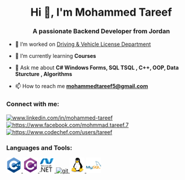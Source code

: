 <h1 align="center">Hi 👋, I'm Mohammed Tareef</h1>
<h3 align="center">A passionate Backend Developer from Jordan</h3>

- 🔭 I’m worked on [Driving & Vehicle License Department](https://github.com/M7mdBinTareef/DVLD.git)

- 🌱 I’m currently learning **Courses**

- 💬 Ask me about **C# Windows Forms, SQL TSQL , C++, OOP, Data Sturcture , Algorithms**

- 📫 How to reach me **mohammedtareef5@gmail.com**

<h3 align="left">Connect with me:</h3>
<p align="left">
<a href="https://www.linkedin.com/in/m-tareef/" target="blank"><img align="center" src="https://raw.githubusercontent.com/rahuldkjain/github-profile-readme-generator/master/src/images/icons/Social/linked-in-alt.svg" alt="www.linkedin.com/in/mohammed-tareef" height="30" width="40" /></a>
<a href="https://fb.com/https://www.facebook.com/mohmmad.tareef.7" target="blank"><img align="center" src="https://raw.githubusercontent.com/rahuldkjain/github-profile-readme-generator/master/src/images/icons/Social/facebook.svg" alt="https://www.facebook.com/mohmmad.tareef.7" height="30" width="40" /></a>
<a href="https://www.codechef.com/users/https://www.codechef.com/users/tareef" target="blank"><img align="center" src="https://cdn.jsdelivr.net/npm/simple-icons@3.1.0/icons/codechef.svg" alt="https://www.codechef.com/users/tareef" height="30" width="40" /></a>
</p>

<h3 align="left">Languages and Tools:</h3>
<p align="left"> <a href="https://www.w3schools.com/cpp/" target="_blank" rel="noreferrer"> <img src="https://raw.githubusercontent.com/devicons/devicon/master/icons/cplusplus/cplusplus-original.svg" alt="cplusplus" width="40" height="40"/> </a> <a href="https://www.w3schools.com/cs/" target="_blank" rel="noreferrer"> <img src="https://raw.githubusercontent.com/devicons/devicon/master/icons/csharp/csharp-original.svg" alt="csharp" width="40" height="40"/> </a> <a href="https://dotnet.microsoft.com/" target="_blank" rel="noreferrer"> <img src="https://raw.githubusercontent.com/devicons/devicon/master/icons/dot-net/dot-net-original-wordmark.svg" alt="dotnet" width="40" height="40"/> </a> <a href="https://git-scm.com/" target="_blank" rel="noreferrer"> <img src="https://www.vectorlogo.zone/logos/git-scm/git-scm-icon.svg" alt="git" width="40" height="40"/> </a> <a href="https://www.linux.org/" target="_blank" rel="noreferrer"> <img src="https://raw.githubusercontent.com/devicons/devicon/master/icons/linux/linux-original.svg" alt="linux" width="40" height="40"/> </a> <a href="https://www.mysql.com/" target="_blank" rel="noreferrer"> <img src="https://raw.githubusercontent.com/devicons/devicon/master/icons/mysql/mysql-original-wordmark.svg" alt="mysql" width="40" height="40"/> </a> </p>

